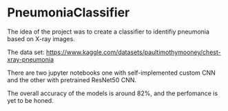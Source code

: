 # PneumoniaClassifier

The idea of the project was to create a classifier to identifiy pneumonia based on X-ray images.

The data set: https://www.kaggle.com/datasets/paultimothymooney/chest-xray-pneumonia

There are two jupyter notebooks one with self-implemented custom CNN and the other with pretrained ResNet50 CNN.

The overall accuracy of the models is around 82%, and the perfomance is yet to be honed.
